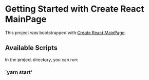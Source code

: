 # Getting Started with Create React MainPage

This project was bootstrapped with [Create React MainPage](https://github.com/facebook/create-react-app).

## Available Scripts

In the project directory, you can run:

### `yarn start'
